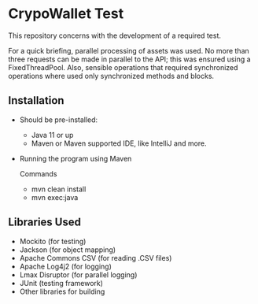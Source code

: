 # CrypoWallet Test

This repository concerns with the development of a required test.

For a quick briefing, parallel processing of assets was used.
No more than three requests can be made in parallel to the API; this was ensured using a FixedThreadPool.
Also, sensible operations that required synchronized operations where used only synchronized methods and blocks.


## Installation

* Should be pre-installed:
  * Java 11 or up
  * Maven or Maven supported IDE, like IntelliJ and more.
  
* Running the program using Maven
  
  Commands
   * mvn clean install
   * mvn exec:java

## Libraries Used

* Mockito (for testing)
* Jackson (for object mapping)
* Apache Commons CSV (for reading .CSV files)
* Apache Log4j2 (for logging)
* Lmax Disruptor (for parallel logging)
* JUnit (testing framework)
* Other libraries for building
